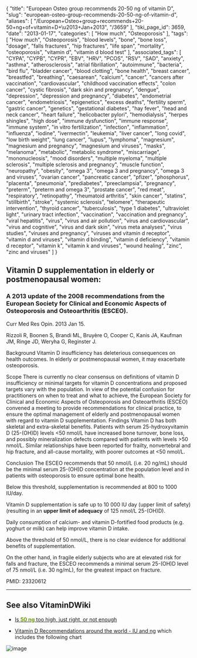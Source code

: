 {
    "title": "European Osteo group recommends 20-50 ng of vitamin D",
    "slug": "european-osteo-group-recommends-20-50-ng-of-vitamin-d",
    "aliases": [
        "/European+Osteo+group+recommends+20-50+ng+of+vitamin+D+\u2013+Jan+2013",
        "/3659"
    ],
    "tiki_page_id": 3659,
    "date": "2013-01-17",
    "categories": [
        "How much",
        "Osteoporosis"
    ],
    "tags": [
        "How much",
        "Osteoporosis",
        "blood levels",
        "bone",
        "bone loss",
        "dosage",
        "falls fractures",
        "hip fractures",
        "life span",
        "mortality",
        "osteoporosis",
        "vitamin d",
        "vitamin d blood test"
    ],
    "associated_tags": [
        "CYPA",
        "CYPB",
        "CYPR",
        "EBV",
        "HRV",
        "PCOS",
        "RSV",
        "SAD",
        "anxiety",
        "asthma",
        "atherosclerosis",
        "atrial fibrillation",
        "autoimmune",
        "bacteria",
        "bird flu",
        "bladder cancer",
        "blood clotting",
        "bone health",
        "breast cancer",
        "breastfed",
        "breathing",
        "caesarean",
        "calcium",
        "cancer",
        "cancers after vaccination",
        "cardiovascular",
        "childhood vaccination effects",
        "colon cancer",
        "cystic fibrosis",
        "dark skin and pregnancy",
        "dengue",
        "depression",
        "depression and pregnancy",
        "diabetes",
        "endometrial cancer",
        "endometriosis",
        "epigenetics",
        "excess deaths",
        "fertility sperm",
        "gastric cancer",
        "genetics",
        "gestational diabetes",
        "hay fever",
        "head and neck cancer",
        "heart failure",
        "helicobacter pylori",
        "hemodialysis",
        "herpes shingles",
        "high dose",
        "immune dysfunction",
        "immune response",
        "immune system",
        "in vitro fertilization",
        "infection",
        "inflammation",
        "influenza",
        "iodine",
        "ivermectin",
        "leukemia",
        "liver cancer",
        "long covid",
        "low birth weight",
        "lung cancer",
        "lupus",
        "lymphoma",
        "magnesium",
        "magnesium and pregnancy",
        "magnesium and viruses",
        "masks",
        "melanoma",
        "metabolic",
        "metabolic syndrome",
        "miscarriage",
        "mononucleosis",
        "mood disorders",
        "multiple myeloma",
        "multiple sclerosis",
        "multiple sclerosis and pregnancy",
        "muscle function",
        "neuropathy",
        "obesity",
        "omega 3",
        "omega 3 and pregnancy",
        "omega 3 and viruses",
        "ovarian cancer",
        "pancreatic cancer",
        "pfizer",
        "phosphorus",
        "placenta",
        "pneumonia",
        "prediabetes",
        "preeclampsia",
        "pregnancy",
        "preterm",
        "preterm and omega 3",
        "prostate cancer",
        "red meat",
        "respiratory",
        "retinopathy",
        "rheumatoid arthritis",
        "skin cancer",
        "statins",
        "stillbirth",
        "stroke",
        "systemic sclerosis",
        "telomere",
        "therapeutic intervention",
        "thyroid cancer",
        "tuberculosis",
        "type 1 diabetes",
        "ultraviolet light",
        "urinary tract infection",
        "vaccination",
        "vaccination and pregnancy",
        "viral hepatitis",
        "virus",
        "virus and air pollution",
        "virus and cardiovascular",
        "virus and cognitive",
        "virus and dark skin",
        "virus meta analyses",
        "virus studies",
        "viruses and pregnancy",
        "viruses and vitamin d receptor",
        "vitamin d and viruses",
        "vitamin d binding",
        "vitamin d deficiency",
        "vitamin d receptor",
        "vitamin k",
        "vitamin k and viruses",
        "wound healing",
        "zinc",
        "zinc and viruses"
    ]
}


## Vitamin D supplementation in elderly or postmenopausal women:

### A 2013 update of the 2008 recommendations from the European Society for Clinical and Economic Aspects of Osteoporosis and Osteoarthritis (ESCEO).

Curr Med Res Opin. 2013 Jan 15. 

Rizzoli R, Boonen S, Brandi ML, Bruyère O, Cooper C, Kanis JA, Kaufman JM, Ringe JD, Weryha G, Reginster J.

Background Vitamin D insufficiency has deleterious consequences on health outcomes. In elderly or postmenopausal women, it may exacerbate osteoporosis. 

Scope There is currently no clear consensus on definitions of vitamin D insufficiency or minimal targets for vitamin D concentrations and proposed targets vary with the population. In view of the potential confusion for practitioners on when to treat and what to achieve, the European Society for Clinical and Economic Aspects of Osteoporosis and Osteoarthritis (ESCEO) convened a meeting to provide recommendations for clinical practice, to ensure the optimal management of elderly and postmenopausal women with regard to vitamin D supplementation. Findings Vitamin D has both skeletal and extra-skeletal benefits. Patients with serum 25-hydroxyvitamin D (25-(OH)D) levels <50 nmol/L have increased bone turnover, bone loss, and possibly mineralization defects compared with patients with levels >50 nmol/L. Similar relationships have been reported for frailty, nonvertebral and hip fracture, and all-cause mortality, with poorer outcomes at <50 nmol/L. 

Conclusion The ESCEO recommends that 50 nmol/L (i.e. 20 ng/mL) should be the minimal serum 25-(OH)D concentration at the population level and in patients with osteoporosis to ensure optimal bone health. 

Below this threshold, supplementation is recommended at 800 to 1000 IU/day. 

Vitamin D supplementation is safe up to 10 000 IU day (upper limit of safety) (resulting in an  **upper limit of adequacy**  of 125 nmol/L 25-(OH)D). 

Daily consumption of calcium- and vitamin D-fortified food products (e.g. yoghurt or milk) can help improve vitamin D intake. 

Above the threshold of 50 nmol/L, there is no clear evidence for additional benefits of supplementation. 

On the other hand, in fragile elderly subjects who are at elevated risk for falls and fracture, the ESCEO recommends a minimal serum 25-(OH)D level of 75 nmol/L (i.e. 30 ng/mL), for the greatest impact on fracture.

PMID:     23320612

---

## See also VitaminDWiki

* [Is  **<span style="color:#690;">50 ng</span>**  too high, just right, or not enough](/tags/is-span-stylecolor69050-ngspan-too-high-just-right-or-not-enough.html)

* [Vitamin D Recommendations around the world - IU and ng](/tags/vitamin-d-recommendations-around-the-world-iu-and-ng.html) which includes the following chart

<img src="/attachments/d3.mock.jpg" alt="image">